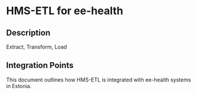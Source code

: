 # HMS-ETL for ee-health

## Description

Extract, Transform, Load

## Integration Points

This document outlines how HMS-ETL is integrated with ee-health systems in Estonia.
